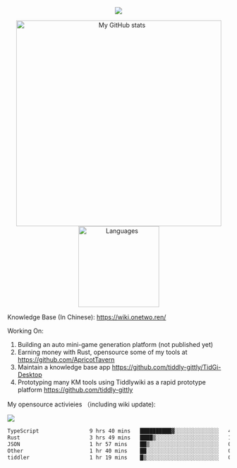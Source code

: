 <a href="https://github.com/linonetwo">
    <p align="center">
        <img src="https://github-profile-trophy.vercel.app/?username=linonetwo&column=7&theme=onedark"/>
    </p>
</a>
<a align="center" href="https://github.com/linonetwo">
  <p align="center">
    <img src="https://github-readme-stats.vercel.app/api?username=linonetwo&show_icons=true&count_private=true" alt="My GitHub stats" width="465"/>
    <img src="https://github-readme-stats.vercel.app/api/top-langs/?username=linonetwo&layout=compact&langs_count=10" alt="Languages" height="183">
  </p>
</a>

Knowledge Base (In Chinese): https://wiki.onetwo.ren/

Working On: 

1. Building an auto mini-game generation platform (not published yet)
1. Earning money with Rust, opensource some of my tools at https://github.com/ApricotTavern
1. Maintain a knowledge base app https://github.com/tiddly-gittly/TidGi-Desktop
1. Prototyping many KM tools using Tiddlywiki as a rapid prototype platform https://github.com/tiddly-gittly

My opensource activieies （including wiki update):

![](https://visitor-badge.glitch.me/badge?page_id=linonetwo.linonetwo)

<!--START_SECTION:waka-->

```txt
TypeScript                9 hrs 40 mins   ██████████▓░░░░░░░░░░░░░░   42.82 %
Rust                      3 hrs 49 mins   ████▒░░░░░░░░░░░░░░░░░░░░   16.96 %
JSON                      1 hr 57 mins    ██▒░░░░░░░░░░░░░░░░░░░░░░   08.70 %
Other                     1 hr 40 mins    ██░░░░░░░░░░░░░░░░░░░░░░░   07.39 %
tiddler                   1 hr 19 mins    █▒░░░░░░░░░░░░░░░░░░░░░░░   05.86 %
```

<!--END_SECTION:waka-->
